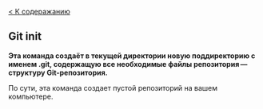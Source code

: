 [< К содеражанию](readme.md)
 ## Git init

**Эта команда создаёт в текущей директории новую поддиректорию с именем .git, содержащую все необходимые файлы репозитория — структуру Git-репозитория.**

По сути, эта команда создает пустой репозиторий на вашем компьютере.
